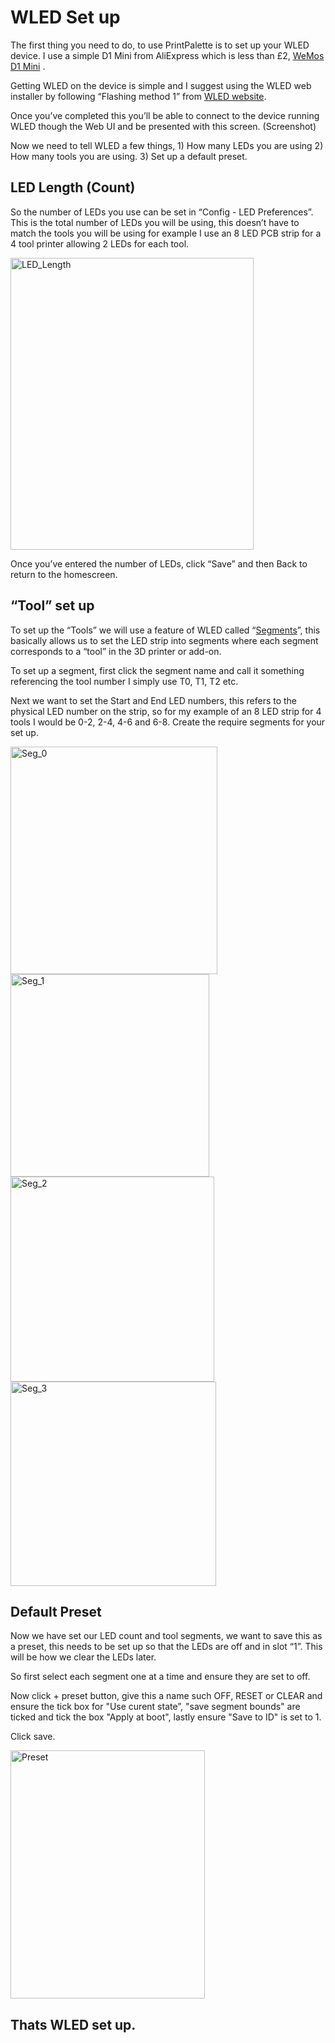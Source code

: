 # WLED Set up

The first thing you need to do, to use PrintPalette is to set up your WLED device. I use a simple D1 Mini from AliExpress which is less than £2, [WeMos D1 Mini](https://s.click.aliexpress.com/e/_oBwEcnE) .

Getting WLED on the device is simple and I suggest using the WLED web installer by following “Flashing method 1” from [WLED website](https://kno.wled.ge/basics/install-binary/).

Once you’ve completed this you’ll be able to connect to the device running WLED though the Web UI and be presented with this screen. (Screenshot)

Now we need to tell WLED a few things, 1) How many LEDs you are using 2) How many tools you are using. 3) Set up a default preset.

## LED Length (Count)

So the number of LEDs you use can be set in “Config - LED Preferences”. This is the total number of LEDs you will be using, this doesn’t have to match the tools you will be using for example I use an 8 LED PCB strip for a 4 tool printer allowing 2 LEDs for each tool.

<img width="389" height="467" alt="LED_Length" src="https://github.com/user-attachments/assets/fc928c1f-5409-4612-85c2-cddbbd8ea47b" />

Once you’ve entered the number of LEDs, click “Save” and then Back to return to the homescreen.

## “Tool” set up

To set up the “Tools” we will use a feature of WLED called “[Segments](https://kno.wled.ge/features/segments/)”, this basically allows us to set the LED strip into segments where each segment corresponds to a “tool” in the 3D printer or add-on.

To set up a segment, first click the segment name and call it something referencing the tool number I simply use T0, T1, T2 etc.

Next we want to set the Start and End LED numbers, this refers to the physical LED number on the strip, so for my example of an 8 LED strip for 4 tools I would be 0-2, 2-4, 4-6 and 6-8. Create the require segments for your set up.

<img width="331" height="364" alt="Seg_0" src="https://github.com/user-attachments/assets/e7fd227c-9425-4be7-a9fc-e5605537ba79" /> <img width="318" height="324" alt="Seg_1" src="https://github.com/user-attachments/assets/1e089dbd-6081-4836-8c7c-ca582d5772df" /> <img width="326" height="328" alt="Seg_2" src="https://github.com/user-attachments/assets/da1266c4-c009-4943-a563-72ec93bcb296" /> <img width="329" height="327" alt="Seg_3" src="https://github.com/user-attachments/assets/ca574d57-4ee0-4d5a-90a9-a55cc70e5039" />

## Default Preset

Now we have set our LED count and tool segments, we want to save this as a preset, this needs to be set up so that the LEDs are off and in slot “1”. This will be how we clear the LEDs later.

So first select each segment one at a time and ensure they are set to off.

Now click + preset button, give this a name such OFF, RESET or CLEAR and ensure the tick box for "Use curent state”, "save segment bounds" are ticked and tick the box "Apply at boot", lastly ensure "Save to ID" is set to 1.

Click save.

<img width="311" height="397" alt="Preset" src="https://github.com/user-attachments/assets/af422d3f-d5c9-45b1-bf91-9366ba54e307" />

## Thats WLED set up.
